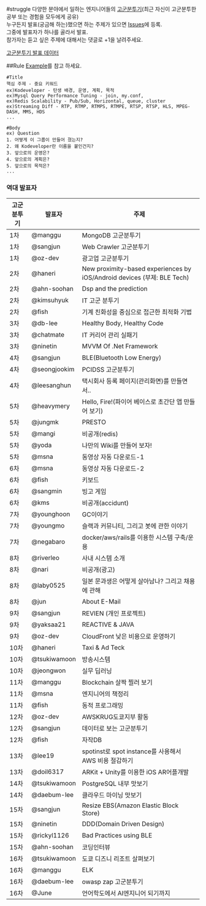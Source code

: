 #struggle
다양한 분야에서 일하는 엔지니어들의 [고군분투기](https://kodeveloper.com/category/struggle/)(최근 자신이 고군분투한 공부 또는 경험을 모두에게 공유)<br />
누구든지 발표(궁금해 하는)했으면 하는 주제가 있으면 [Issues](https://github.com/kodevops/struggle/issues)에 등록.<br />
그중에 발표자가 하나를 골라서 발표.<br />
참가자는 듣고 싶은 주제에 대해서는 댓글로 +1을 날려주세요.<br />

[고군분투기 발표 데이터](https://docs.google.com/spreadsheets/d/1fJI5bmQcFcGDDW6A5EGgjKg8YSAIbYKMvQAGn8pcnTw/edit#gid=0)

##Rule
[Example](https://github.com/kodevops/struggle/issues/1)를 참고 하세요.<br />
```
#Title
핵심 주제 - 중요 키워드
ex)Kodeveloper - 탄생 배경, 운영, 계획, 목적
ex)Mysql Query Performance Tuning - join, my.conf, 
ex)Redis Scalability - Pub/Sub, Horizontal, queue, cluster
ex)Streaming Diff - RTP, RTMP, RTMPS, RTMPE, RTSP, RTSP, HLS, MPEG-DASH, MMS, HDS
...

#Body
ex) Question
1. 어떻게 이 그룹이 만들어 졌는지?
2. 왜 Kodeveloper란 이름을 붙인건지?
3. 앞으로의 운영은?
4. 앞으로의 계획은?
5. 앞으로의 목적은?
...
```

### 역대 발표자
| 고군분투기 | 발표자 | 주제 |
| --- | --- | --- |
| 1차 | @manggu | 	MongoDB 고군분투기 |
| 1차 | @sangjun | 	Web Crawler 고군분투기 |
| 1차 | @oz-dev | 	광고업 고군분투기 |
| 2차 | @haneri | 	New proximity-based experiences by iOS/Android devices (부제: BLE Tech) |
| 2차 | @ahn-soohan | 	Dsp and the prediction |
| 2차 | @kimsuhyuk | 	IT 고군 분투기 |
| 2차 | @fish | 	기계 친화성을 중심으로 접근한 최적화 기법 |
| 3차 | @db-lee | 	Healthy Body, Healthy Code |
| 3차 | @chatmate | 	IT 커리어 관리 실패기 |
| 3차 | @ninetin | 	MVVM Of .Net Framework |
| 4차 | @sangjun | 	BLE(Bluetooth Low Energy) |
| 4차 | @seongjookim | 	PCIDSS 고군분투기 |
| 4차 | @leesanghun | 	택시회사 등록 페이지(관리화면)를 만들면서.. |
| 5차 | @heavymery | 	Hello, Fire!(파이어 베이스로 초간단 앱 만들어 보기) |
| 5차 | @jungmk | 	PRESTO |
| 5차 | @mangi | 	비공개(redis) |
| 5차 | @yoda | 	나만의 Wiki를 만들어 보자! |
| 5차 | @msna | 	동영상 자동 다운로드-1 |
| 6차 | @msna | 	동영상 자동 다운로드-2 |
| 6차 | @fish | 	키보드 |
| 6차 | @sangmin | 	빙고 게임 |
| 6차 | @kms | 	비공개(accidunt) |
| 7차 | @younghoon | 	GC이야기 |
| 7차 | @youngmo | 	슬랙과 커뮤니티, 그리고 봇에 관한 이야기 |
| 7차 | @negabaro | 	docker/aws/rails를 이용한 시스템 구축/운용 |
| 8차 | @riverleo | 	사내 시스템 소개 |
| 8차 | @nari | 	비공개(광고) |
| 8차 | @laby0525 | 	일본 문과생은 어떻게 살아남나? 그리고 채용에 관해  |
| 8차 | @jun | 	About E-Mail  |
| 9차 | @sangjun | REVIEN (개인 프로젝트) |
| 9차 | @yaksaa21 | REACTIVE & JAVA |
| 9차 | @oz-dev | CloudFront 낮은 비용으로 운영하기 |
| 10차 | @haneri | Taxi & Ad Teck |
| 10차 | @tsukiwamoon | 방송시스템 |
| 10차 | @jeongwon | 실무 딥러닝 |
| 11차 | @manggu | Blockchain 살짝 찔러 보기 |
| 11차 | @msna | 엔지니어의 책정리 |
| 11차 | @fish | 동적 프로그래밍 |
| 12차 | @oz-dev | AWSKRUG도쿄지부 활동 |
| 12차 | @sangjun | 데이터로 보는 고군분투기 |
| 12차 | @fish | 자작DB |
| 13차 | @lee19 | spotinst로 spot instance를 사용해서 AWS 비용 절감하기 |
| 13차 | @doil6317 | ARKit + Unity를 이용한 iOS AR어플개발 |
| 14차 | @tsukiwamoon | PostgreSQL 내부 맛보기 |
| 14차 | @daebum-lee | 클라우드 마이닝 맛보기 |
| 15차 | @sangjun | Resize EBS(Amazon Elastic Block Store) |
| 15차 | @ninetin | DDD(Domain Driven Design) |
| 15차 | @rickyl1126 | Bad Practices using BLE |
| 15차 | @ahn-soohan | 코딩인터뷰 |
| 16차 | @tsukiwamoon | 도쿄 디즈니 리조트 살펴보기 |
| 16차 | @manggu | ELK |
| 16차 | @daebum-lee | owasp zap 고군분투기 |
| 16차 | @June | 언어학도에서 AI엔지니어 되기까지 |

